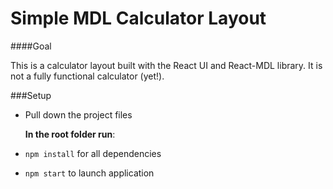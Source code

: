 # Simple MDL Calculator Layout

####Goal

This is a calculator layout built with the React UI and React-MDL library. It is not a fully functional calculator (yet!).


###Setup

- Pull down the project files


	<strong>In the root folder run</strong>:

- `npm install` for all dependencies
- `npm start` to launch application
